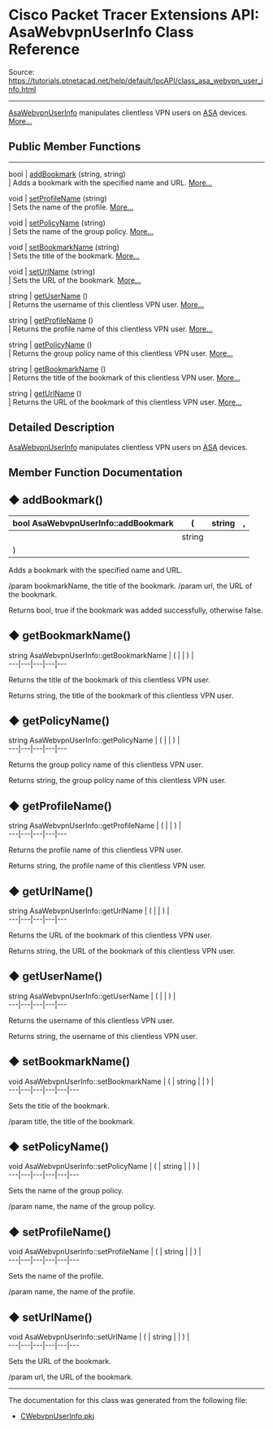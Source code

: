 # Cisco Packet Tracer Extensions API: AsaWebvpnUserInfo Class Reference

Source: https://tutorials.ptnetacad.net/help/default/IpcAPI/class_asa_webvpn_user_info.html

---

[AsaWebvpnUserInfo](class_asa_webvpn_user_info.html "AsaWebvpnUserInfo manipulates clientless VPN users on ASA devices.") manipulates clientless VPN users on [ASA](class_a_s_a.html "ASA is the base class for all ASA devices.") devices. [More...](class_asa_webvpn_user_info.html#details)

##  Public Member Functions  
  
---  
bool | [addBookmark](class_asa_webvpn_user_info.html#a94f49fd3eb6af7975d3c5bc3cf016448) (string, string)  
| Adds a bookmark with the specified name and URL. [More...](class_asa_webvpn_user_info.html#a94f49fd3eb6af7975d3c5bc3cf016448)  
  
void | [setProfileName](class_asa_webvpn_user_info.html#a2efffd8ad01af6f92fcac0364f8664f4) (string)  
| Sets the name of the profile. [More...](class_asa_webvpn_user_info.html#a2efffd8ad01af6f92fcac0364f8664f4)  
  
void | [setPolicyName](class_asa_webvpn_user_info.html#a8c9ce71f318519f4fbfb2fabe0066930) (string)  
| Sets the name of the group policy. [More...](class_asa_webvpn_user_info.html#a8c9ce71f318519f4fbfb2fabe0066930)  
  
void | [setBookmarkName](class_asa_webvpn_user_info.html#a3f1dced61eff78f23f6693d1393bf7a8) (string)  
| Sets the title of the bookmark. [More...](class_asa_webvpn_user_info.html#a3f1dced61eff78f23f6693d1393bf7a8)  
  
void | [setUrlName](class_asa_webvpn_user_info.html#a15f05b70f702b03fcbfba3716553b24f) (string)  
| Sets the URL of the bookmark. [More...](class_asa_webvpn_user_info.html#a15f05b70f702b03fcbfba3716553b24f)  
  
string | [getUserName](class_asa_webvpn_user_info.html#ad0f911ebc8a9de4ee78eefec0109a6cb) ()  
| Returns the username of this clientless VPN user. [More...](class_asa_webvpn_user_info.html#ad0f911ebc8a9de4ee78eefec0109a6cb)  
  
string | [getProfileName](class_asa_webvpn_user_info.html#aa41991930e4b2ed03afb40078c7345c9) ()  
| Returns the profile name of this clientless VPN user. [More...](class_asa_webvpn_user_info.html#aa41991930e4b2ed03afb40078c7345c9)  
  
string | [getPolicyName](class_asa_webvpn_user_info.html#a83584b06a2198c80a8d559a74ecaf591) ()  
| Returns the group policy name of this clientless VPN user. [More...](class_asa_webvpn_user_info.html#a83584b06a2198c80a8d559a74ecaf591)  
  
string | [getBookmarkName](class_asa_webvpn_user_info.html#a0c23bf70cc945b34577c9cc22c2fef39) ()  
| Returns the title of the bookmark of this clientless VPN user. [More...](class_asa_webvpn_user_info.html#a0c23bf70cc945b34577c9cc22c2fef39)  
  
string | [getUrlName](class_asa_webvpn_user_info.html#a7b48bdcc3c53c9b073da0d681db62976) ()  
| Returns the URL of the bookmark of this clientless VPN user. [More...](class_asa_webvpn_user_info.html#a7b48bdcc3c53c9b073da0d681db62976)  
  
  
## Detailed Description

[AsaWebvpnUserInfo](class_asa_webvpn_user_info.html "AsaWebvpnUserInfo manipulates clientless VPN users on ASA devices.") manipulates clientless VPN users on [ASA](class_a_s_a.html "ASA is the base class for all ASA devices.") devices. 

## Member Function Documentation

## ◆ addBookmark()

bool AsaWebvpnUserInfo::addBookmark  | ( | string  | ,   
---|---|---|---  
|  | string  |   
| ) | |   
  
Adds a bookmark with the specified name and URL. 

/param bookmarkName, the title of the bookmark. /param url, the URL of the bookmark.

Returns
    bool, true if the bookmark was added successfully, otherwise false. 

## ◆ getBookmarkName()

string AsaWebvpnUserInfo::getBookmarkName  | ( | | ) |   
---|---|---|---|---  
  
Returns the title of the bookmark of this clientless VPN user. 

Returns
    string, the title of the bookmark of this clientless VPN user. 

## ◆ getPolicyName()

string AsaWebvpnUserInfo::getPolicyName  | ( | | ) |   
---|---|---|---|---  
  
Returns the group policy name of this clientless VPN user. 

Returns
    string, the group policy name of this clientless VPN user. 

## ◆ getProfileName()

string AsaWebvpnUserInfo::getProfileName  | ( | | ) |   
---|---|---|---|---  
  
Returns the profile name of this clientless VPN user. 

Returns
    string, the profile name of this clientless VPN user. 

## ◆ getUrlName()

string AsaWebvpnUserInfo::getUrlName  | ( | | ) |   
---|---|---|---|---  
  
Returns the URL of the bookmark of this clientless VPN user. 

Returns
    string, the URL of the bookmark of this clientless VPN user. 

## ◆ getUserName()

string AsaWebvpnUserInfo::getUserName  | ( | | ) |   
---|---|---|---|---  
  
Returns the username of this clientless VPN user. 

Returns
    string, the username of this clientless VPN user. 

## ◆ setBookmarkName()

void AsaWebvpnUserInfo::setBookmarkName  | ( | string  | | ) |   
---|---|---|---|---|---  
  
Sets the title of the bookmark. 

/param title, the title of the bookmark. 

## ◆ setPolicyName()

void AsaWebvpnUserInfo::setPolicyName  | ( | string  | | ) |   
---|---|---|---|---|---  
  
Sets the name of the group policy. 

/param name, the name of the group policy. 

## ◆ setProfileName()

void AsaWebvpnUserInfo::setProfileName  | ( | string  | | ) |   
---|---|---|---|---|---  
  
Sets the name of the profile. 

/param name, the name of the profile. 

## ◆ setUrlName()

void AsaWebvpnUserInfo::setUrlName  | ( | string  | | ) |   
---|---|---|---|---|---  
  
Sets the URL of the bookmark. 

/param url, the URL of the bookmark. 

* * *

The documentation for this class was generated from the following file:

  * [CWebvpnUserInfo.pki](_c_webvpn_user_info_8pki.html)


